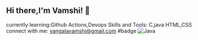 ## Hi there,I'm Vamshi! 👋
currently learning:Github Actions,Devops
Skills and Tools:
C,java
HTML,CSS
connect with me:
vangalavamshi@gmail.com
#badge
![Java](https://img.shields.io/badge/Java-orange?style=for-the-badge&logo=java&logoColor=white)

